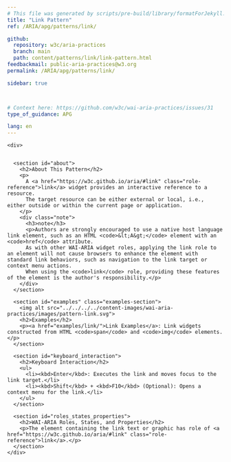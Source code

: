 ```yaml
---
# This file was generated by scripts/pre-build/library/formatForJekyll.js
title: "Link Pattern"
ref: /ARIA/apg/patterns/link/

github:
  repository: w3c/aria-practices
  branch: main
  path: content/patterns/link/link-pattern.html
feedbackmail: public-aria-practices@w3.org
permalink: /ARIA/apg/patterns/link/

sidebar: true



# Context here: https://github.com/w3c/wai-aria-practices/issues/31
type_of_guidance: APG

lang: en
---
```

<meta charset="UTF-8" />
<meta content="width=device-width, initial-scale=1.0" name="viewport" />
<title>Link Pattern</title>

<script src="../../../../content-assets/wai-aria-practices/shared/js/highlight.pack.js"></script>
<script src="../../../../content-assets/wai-aria-practices/shared/js/app.js"></script>

<script
  data-read-this-first="showImage:false"
  src="../../../../content-assets/wai-aria-practices/shared/js/read-this-first.js"
></script>


<link 
  rel="stylesheet"
  href="{{ '/content-assets/wai-aria-practices/styles.css' | relative_url }}"
>
<!-- Code highlighting styles -->
<link 
  rel="stylesheet"
  href="{{ '/content-assets/wai-aria-practices/shared/css/github.css' | relative_url }}"
>

<script>
const addBodyClass = undefined;
const enableSidebar = true;
if (addBodyClass) document.body.classList.add(addBodyClass);
if (enableSidebar) document.body.classList.add('has-sidebar');
</script>
    

<script>
    const parentPage = window.location.pathname.match(
      /\/(patterns|practices|about)\//
    )?.[1];
    if (parentPage) {
      const parentHref = 'a[href*="' + parentPage + '"]';
      document.querySelector(parentHref).classList.add('active');
    }
  </script>
<div>

    <div>
      

      <section id="about">
        <h2>About This Pattern</h2>
        <p>
          A <a href="https://w3c.github.io/aria/#link" class="role-reference">link</a> widget provides an interactive reference to a resource.
          The target resource can be either external or local, i.e., either outside or within the current page or application.
        </p>
        <div class="note">
          <h3>note</h3>
          <p>Authors are strongly encouraged to use a native host language link element, such as an HTML <code>&lt;A&gt;</code> element with an <code>href</code> attribute.
          As with other WAI-ARIA widget roles, applying the link role to an element will not cause browsers to enhance the element with standard link behaviors, such as navigation to the link target or context menu actions.
          When using the <code>link</code> role, providing these features of the element is the author's responsibility.</p>
        </div>
      </section>

      <section id="examples" class="examples-section">
        <img alt src="../../../../content-images/wai-aria-practices/images/pattern-link.svg">
        <h2>Examples</h2>
        <p><a href="examples/link/">Link Examples</a>: Link widgets constructed from HTML <code>span</code> and <code>img</code> elements.</p>
      </section>

      <section id="keyboard_interaction">
        <h2>Keyboard Interaction</h2>
        <ul>
          <li><kbd>Enter</kbd>: Executes the link and moves focus to the link target.</li>
          <li><kbd>Shift</kbd> + <kbd>F10</kbd> (Optional): Opens a context menu for the link.</li>
        </ul>
      </section>

      <section id="roles_states_properties">
        <h2>WAI-ARIA Roles, States, and Properties</h2>
        <p>The element containing the link text or graphic has role of <a href="https://w3c.github.io/aria/#link" class="role-reference">link</a>.</p>
      </section>
    </div>
  
</div>
<script
  src="{{ '/content-assets/wai-aria-practices/shared/js/skipto.js' | relative_url }}"
  data-skipto="colorTheme:aria; displayOption:popup; containerElement:div"
></script>
<script
  src="{{ '/content-assets/wai-aria-practices/shared/js/read-this-first.js' | relative_url }}"
  data-read-this-first="showImage:false"
></script>

